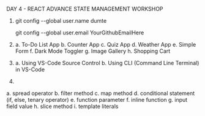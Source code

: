 DAY 4 - REACT ADVANCE STATE MANAGEMENT WORKSHOP

1.  <!-- Connect vs-code to git/github account -->
    git config --global user.name dumte

    git config --global user.email YourGithubEmailHere

2.  <!-- List of projects to be built with useState() hook -->

    a.  To-Do List App
    b.  Counter App
    c.  Quiz App
    d.  Weather App
    e.  Simple Form
    f.  Dark Mode Toggler
    g.  Image Gallery
    h.  Shopping Cart

3.  <!-- Publish, Push and Deploy codes to github -->
    a.  Using VS-Code Source Control
    b.  Using CLI (Command Line Terminal) in VS-Code 

4.  <!-- KEY  CONCEPTS FOR THE TODO LIST APPLICATION -->
a.  spread operator
b.  filter method
c.  map method
d.  conditional statement (if, else, tenary operator)
e.  function parameter
f.  inline function
g.  input field value
h.  slice method
i.  template literals